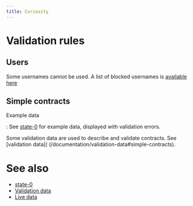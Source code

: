 ```yaml
---
title: Curiosity
---
```



# Validation rules

## Users

Some usernames cannot be used. A list of blocked usernames is [available
here](/documentation/validation-data#users)

## Simple contracts

Example data

:   See [state-0](/documentation/state-0#simple-contract) for example data,
    displayed with validation errors.

Some validation data are used to describe and validate contracts. See
[validation data]( (/documentation/validation-data#simple-contracts).

# See also

- [state-0](/documentation/state-0)
- [Validation data](/documentation/validation-data)
- [Live data](/documentation/live-data)

